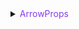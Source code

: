 <details>

<summary><span style="color: #873bf4; cursor: pointer">ArrowProps</span></summary>

```ts
type ArrowType = 'triangle' | 'circle' | 'diamond' | 'rect' | 'vee' | 'triangle-rect' | 'simple';

type ArrowStyle = PathStyleProps & {
  type: ArrowType;
  width: number;
  height: number;
  offset?: number;
};
```

Basic graphic styles for arrows refer to [Path Graphic Style](../apis/shape/PathStyleProps.en.md).

The available `ArrowType` options are as follows:

| Type Name         | Effect                                                                                                                 |
| ----------------- | ---------------------------------------------------------------------------------------------------------------------- |
| `'simple'`        | <img src="https://mdn.alipayobjects.com/huamei_qa8qxu/afts/img/A*yOWMQaMVw7QAAAAAAAAAAAAADmJ7AQ/original" width=250 /> |
|                   |
| `'triangle'`      | <img src="https://mdn.alipayobjects.com/huamei_qa8qxu/afts/img/A*GMbvSrBQWV0AAAAAAAAAAAAADmJ7AQ/original" width=240 /> |
| `'circle'`        | <img src="https://mdn.alipayobjects.com/huamei_qa8qxu/afts/img/A*DDnWQJFM9ZsAAAAAAAAAAAAADmJ7AQ/original" width=250 /> |
| `'diamond'`       | <img src="https://mdn.alipayobjects.com/huamei_qa8qxu/afts/img/A*OwA9RL3i4FUAAAAAAAAAAAAADmJ7AQ/original" width=250 /> |
| `'rect'`          | <img src="https://mdn.alipayobjects.com/huamei_qa8qxu/afts/img/A*JfstQYm4_g4AAAAAAAAAAAAADmJ7AQ/original" width=240 /> |
| `'vee'`           | <img src="https://mdn.alipayobjects.com/huamei_qa8qxu/afts/img/A*NlzeT4JPlSMAAAAAAAAAAAAADmJ7AQ/original" width=240 /> |
| `'triangle-rect'` | <img src="https://mdn.alipayobjects.com/huamei_qa8qxu/afts/img/A*v4EHSo5o5RAAAAAAAAAAAAAADmJ7AQ/original" width=240 /> |

</details>
